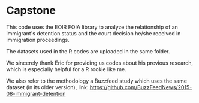 # Capstone

This code uses the EOIR FOIA library to analyze the relationship of an immigrant's detention status and the court decision he/she received in immigration proceedings. 

The datasets used in the R codes are uploaded in the same folder. 

We sincerely thank Eric for providing us codes about his previous research, which is especially helpful for a R rookie like me. 

We also refer to the methodology a Buzzfeed study which uses the same dataset (in its older version), link: https://github.com/BuzzFeedNews/2015-08-immigrant-detention 


